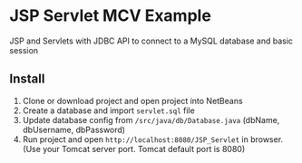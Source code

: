 # JSP Servlet MCV Example
JSP and Servlets with JDBC API to connect to a MySQL database and basic session
## Install
1. Clone or download project and open project into NetBeans
2. Create a database and import `servlet.sql` file
3. Update database config from `/src/java/db/Database.java` (dbName, dbUsername, dbPassword)
4. Run project and open `http://localhost:8080/JSP_Servlet` in browser. (Use your Tomcat server port. Tomcat default port is 8080)
